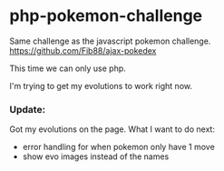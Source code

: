 # php-pokemon-challenge

Same challenge as the javascript pokemon challenge.
https://github.com/Fib88/ajax-pokedex


This time we can only use php.

I'm trying to get my evolutions to work right now.

### Update:
Got my evolutions on the page.
What I want to do next:
    
* error handling for when pokemon only have 1 move
* show evo images instead of the names


    
